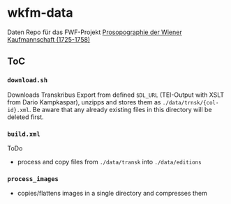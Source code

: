 # wkfm-data

Daten Repo für das FWF-Projekt [Prosopographie der Wiener Kaufmannschaft (1725-1758)](https://pf.fwf.ac.at/de/wissenschaft-konkret/project-finder/40288)

## ToC

### `download.sh`
Downloads Transkribus Export from defined `$DL_URL` (TEI-Output with XSLT from Dario Kampkaspar), unzipps and stores them as `./data/trnsk/{col-id}.xml`. Be aware that any already existing files in this directory will be deleted first.

### `build.xml`

ToDo
* process and copy files from `./data/transk` into `./data/editions`

### `process_images`

* copies/flattens images in a single directory and compresses them
